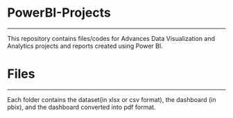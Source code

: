 # PowerBI-Projects
--------------------------------------------------------------------

This repository contains files/codes for Advances Data Visualization and Analytics projects and reports created using Power BI.

# Files
--------------------------------------------------------------------------

Each folder contains the dataset(in xlsx or csv format), the dashboard (in pbix), and the dashboard converted into pdf format.

